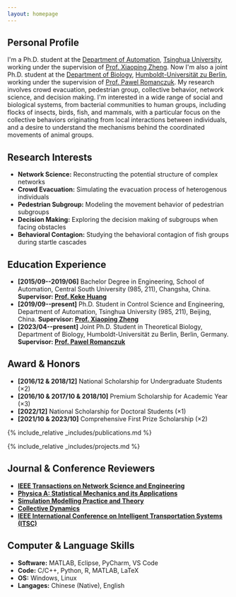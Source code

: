 ```yaml
---
layout: homepage
---
```


## Personal Profile

I'm a Ph.D. student at the <a href="https://www.au.tsinghua.edu.cn/" target="_blank"> Department of Automation</a>, <a href="https://www.tsinghua.edu.cn/" target="_blank"> Tsinghua University</a>, working under the supervision of <a href="https://www.au.tsinghua.edu.cn/info/1110/1580.htm" target="_blank"> Prof. Xiaoping Zheng</a>. Now I'm also a joint Ph.D. student at the <a href="https://www.biologie.hu-berlin.de/de" target="_blank"> Department of Biology</a>, <a href="https://www.hu-berlin.de/de" target="_blank"> Humboldt-Universität zu Berlin</a>, working under the supervision of <a href="http://lab.romanczuk.de/people/" target="_blank"> Prof. Pawel Romanczuk</a>. My research involves crowd evacuation, pedestrian group, collective behavior, network science, and decision making. I'm interested in a wide range of social and biological systems, from bacterial communities to human groups, including flocks of insects, birds, fish, and mammals, with a particular focus on the collective behaviors originating from local interactions between individuals, and a desire to understand the mechanisms behind the coordinated movements of animal groups.


## Research Interests
- **Network Science:**  Reconstructing the potential structure of complex networks
- **Crowd Evacuation:**  Simulating the evacuation process of heterogenous individuals
- **Pedestrian Subgroup:**  Modeling the movement behavior of pedestrian subgroups
- **Decision Making:**  Exploring the decision making of subgroups when facing obstacles
- **Behavioral Contagion:**  Studying the behavioral contagion of fish groups during startle cascades


## Education Experience
- **[2015/09--2019/06]**  Bachelor Degree in Engineering, School of Automation, Central South University (985, 211), Changsha, China. **Supervisor: <a href="https://faculty.csu.edu.cn/huangkeke/zh_CN/index.htm" target="_blank"> Prof. Keke Huang</a>**
- **[2019/09--present]**  Ph.D. Student in Control Science and Engineering, Department of Automation, Tsinghua University (985, 211), Beijing, China. **Supervisor: <a href="https://www.au.tsinghua.edu.cn/info/1110/1580.htm" target="_blank"> Prof. Xiaoping Zheng</a>**
- **[2023/04--present]**  Joint Ph.D. Student in Theoretical Biology, Department of Biology, Humboldt-Universität zu Berlin, Berlin, Germany. **Supervisor: <a href="http://lab.romanczuk.de/people/" target="_blank"> Prof. Pawel Romanczuk</a>**


## Award & Honors
- **[2016/12 & 2018/12]**  National Scholarship for Undergraduate Students (×2)
- **[2016/10 & 2017/10 & 2018/10]**  Premium Scholarship for Academic Year (×3)
- **[2022/12]**  National Scholarship for Doctoral Students (×1)
- **[2021/10 & 2023/10]**  Comprehensive First Prize Scholarship (×2)


{% include_relative _includes/publications.md %}

{% include_relative _includes/projects.md %}


<!-- 
## Collaborative Research

- **[Feb. 2023]** <a href="https://www.sciencedirect.com/science/article/pii/S089990072200346X" target="_blank">*Low muscle mass is associated with a higher risk of all–cause and cardiovascular disease–specific mortality in cancer survivors*</a> has been accepted by **Nutrition**. 
- **[Aug. 2021]** <a href="https://www.jmcp.org/doi/full/10.18553/jmcp.2021.27.10.1482" target="_blank">*Validation of EHR medication fill data obtained through electronic linkage with pharmacies*</a> has been accepted by the **Journal of Managed Care & Specialty Pharmacy**.
- **[Jan. 2021]** <a href="https://onlinelibrary.wiley.com/doi/abs/10.1111/jocd.13486" target="_blank">*Quantitative evaluation of rejuvenation treatment of nasolabial fold wrinkles by regression model and 3D photography*</a> has been accepted by the **Journal of Cosmetic Dermatology**.
-->

## Journal & Conference Reviewers
- **<a href="https://ieeexplore.ieee.org/xpl/RecentIssue.jsp?punumber=6488902" target="_blank"> IEEE Transactions on Network Science and Engineering </a>**
- **<a href="https://www.sciencedirect.com/journal/physica-a-statistical-mechanics-and-its-applications?_gl=1*1apxcw5*_ga*MjAzMTYyNzg4Mi4xNjgyNjcxMzM1*_ga_4R527DM8F7*MTY5ODk1NDg2Mi4xNi4xLjE2OTg5NTQ4NzMuMC4wLjA." target="_blank"> Physica A: Statistical Mechanics and its Applications </a>**
- **<a href="https://www.sciencedirect.com/journal/simulation-modelling-practice-and-theory" target="_blank"> Simulation Modelling Practice and Theory </a>**
- **<a href="https://collective-dynamics.eu/index.php/cod/index" target="_blank"> Collective Dynamics </a>**
- **<a href="https://its.papercept.net/conferences/scripts/login.pl" target="_blank"> IEEE International Conference on Intelligent Transportation Systems (ITSC) </a>**


## Computer & Language Skills
- **Software:**  MATLAB, Eclipse, PyCharm, VS Code
- **Code:**  C/C++, Python, R, MATLAB, LaTeX
- **OS:**  Windows, Linux
- **Langages:**  Chinese (Native), English
